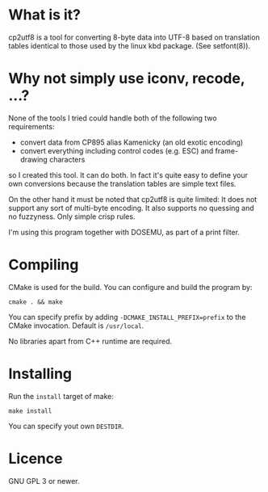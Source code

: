 # What is it?
cp2utf8 is a tool for converting 8-byte data into UTF-8 based on translation tables identical to those used by the linux kbd package. (See setfont(8)).

# Why not simply use iconv, recode, ...?
None of the tools I tried could handle both of the following two requirements:

 * convert data from CP895 alias Kamenicky (an old exotic encoding)
 * convert everything including control codes (e.g. ESC) and frame-drawing characters

so I created this tool. It can do both. In fact it's quite easy to define your own conversions because the translation tables are simple text files.

On the other hand it must be noted that cp2utf8 is quite limited: It does not support any sort of multi-byte encoding. It also supports no quessing and no fuzzyness. Only simple crisp rules.

I'm using this program together with DOSEMU, as part of a print filter.

# Compiling
CMake is used for the build. You can configure and build the program by:

    cmake . && make

You can specify prefix by adding `-DCMAKE_INSTALL_PREFIX=prefix` to the CMake invocation. Default is `/usr/local`.

No libraries apart from C++ runtime are required.

# Installing
Run the `install` target of make:

    make install

You can specify yout own `DESTDIR`.

# Licence

GNU GPL 3 or newer.

